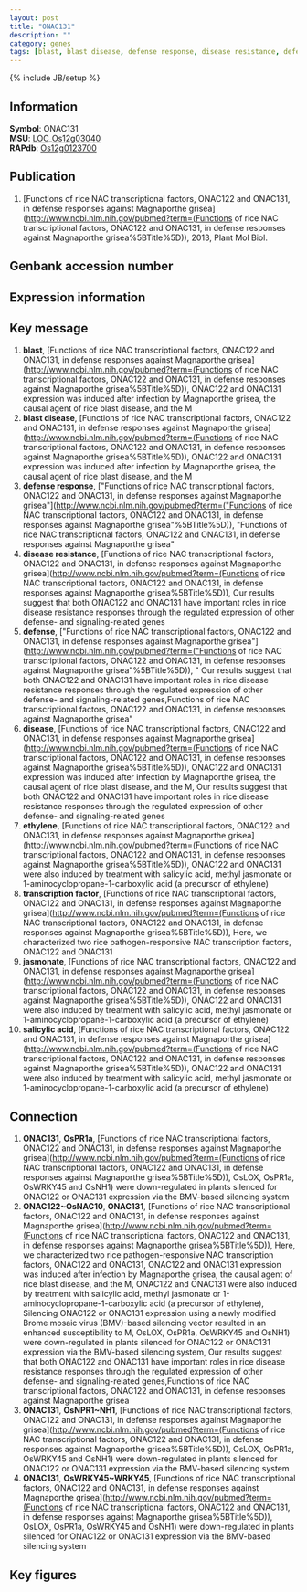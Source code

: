 ```yaml
---
layout: post
title: "ONAC131"
description: ""
category: genes
tags: [blast, blast disease, defense response, disease resistance, defense, disease, ethylene, transcription factor, jasmonate, salicylic acid, Gene]
---
```

{% include JB/setup %}

## Information
__Symbol__: ONAC131  
__MSU__: [LOC_Os12g03040](http://rice.plantbiology.msu.edu/cgi-bin/ORF_infopage.cgi?orf=LOC_Os12g03040)  
__RAPdb__: [Os12g0123700](http://rapdb.dna.affrc.go.jp/viewer/gbrowse_details/irgsp1?name=Os12g0123700)  

## Publication
1. [Functions of rice NAC transcriptional factors, ONAC122 and ONAC131, in defense responses against Magnaporthe grisea](http://www.ncbi.nlm.nih.gov/pubmed?term=(Functions of rice NAC transcriptional factors, ONAC122 and ONAC131, in defense responses against Magnaporthe grisea%5BTitle%5D)), 2013, Plant Mol Biol.

## Genbank accession number

## Expression information

## Key message
1. __blast__, [Functions of rice NAC transcriptional factors, ONAC122 and ONAC131, in defense responses against Magnaporthe grisea](http://www.ncbi.nlm.nih.gov/pubmed?term=(Functions of rice NAC transcriptional factors, ONAC122 and ONAC131, in defense responses against Magnaporthe grisea%5BTitle%5D)),  ONAC122 and ONAC131 expression was induced after infection by Magnaporthe grisea, the causal agent of rice blast disease, and the M
2. __blast disease__, [Functions of rice NAC transcriptional factors, ONAC122 and ONAC131, in defense responses against Magnaporthe grisea](http://www.ncbi.nlm.nih.gov/pubmed?term=(Functions of rice NAC transcriptional factors, ONAC122 and ONAC131, in defense responses against Magnaporthe grisea%5BTitle%5D)),  ONAC122 and ONAC131 expression was induced after infection by Magnaporthe grisea, the causal agent of rice blast disease, and the M
3. __defense response__, ["Functions of rice NAC transcriptional factors, ONAC122 and ONAC131, in defense responses against Magnaporthe grisea"](http://www.ncbi.nlm.nih.gov/pubmed?term=("Functions of rice NAC transcriptional factors, ONAC122 and ONAC131, in defense responses against Magnaporthe grisea"%5BTitle%5D)), "Functions of rice NAC transcriptional factors, ONAC122 and ONAC131, in defense responses against Magnaporthe grisea"
4. __disease resistance__, [Functions of rice NAC transcriptional factors, ONAC122 and ONAC131, in defense responses against Magnaporthe grisea](http://www.ncbi.nlm.nih.gov/pubmed?term=(Functions of rice NAC transcriptional factors, ONAC122 and ONAC131, in defense responses against Magnaporthe grisea%5BTitle%5D)),  Our results suggest that both ONAC122 and ONAC131 have important roles in rice disease resistance responses through the regulated expression of other defense- and signaling-related genes
5. __defense__, ["Functions of rice NAC transcriptional factors, ONAC122 and ONAC131, in defense responses against Magnaporthe grisea"](http://www.ncbi.nlm.nih.gov/pubmed?term=("Functions of rice NAC transcriptional factors, ONAC122 and ONAC131, in defense responses against Magnaporthe grisea"%5BTitle%5D)), " Our results suggest that both ONAC122 and ONAC131 have important roles in rice disease resistance responses through the regulated expression of other defense- and signaling-related genes,Functions of rice NAC transcriptional factors, ONAC122 and ONAC131, in defense responses against Magnaporthe grisea"
6. __disease__, [Functions of rice NAC transcriptional factors, ONAC122 and ONAC131, in defense responses against Magnaporthe grisea](http://www.ncbi.nlm.nih.gov/pubmed?term=(Functions of rice NAC transcriptional factors, ONAC122 and ONAC131, in defense responses against Magnaporthe grisea%5BTitle%5D)),  ONAC122 and ONAC131 expression was induced after infection by Magnaporthe grisea, the causal agent of rice blast disease, and the M, Our results suggest that both ONAC122 and ONAC131 have important roles in rice disease resistance responses through the regulated expression of other defense- and signaling-related genes
7. __ethylene__, [Functions of rice NAC transcriptional factors, ONAC122 and ONAC131, in defense responses against Magnaporthe grisea](http://www.ncbi.nlm.nih.gov/pubmed?term=(Functions of rice NAC transcriptional factors, ONAC122 and ONAC131, in defense responses against Magnaporthe grisea%5BTitle%5D)),  ONAC122 and ONAC131 were also induced by treatment with salicylic acid, methyl jasmonate or 1-aminocyclopropane-1-carboxylic acid (a precursor of ethylene)
8. __transcription factor__, [Functions of rice NAC transcriptional factors, ONAC122 and ONAC131, in defense responses against Magnaporthe grisea](http://www.ncbi.nlm.nih.gov/pubmed?term=(Functions of rice NAC transcriptional factors, ONAC122 and ONAC131, in defense responses against Magnaporthe grisea%5BTitle%5D)),  Here, we characterized two rice pathogen-responsive NAC transcription factors, ONAC122 and ONAC131
9. __jasmonate__, [Functions of rice NAC transcriptional factors, ONAC122 and ONAC131, in defense responses against Magnaporthe grisea](http://www.ncbi.nlm.nih.gov/pubmed?term=(Functions of rice NAC transcriptional factors, ONAC122 and ONAC131, in defense responses against Magnaporthe grisea%5BTitle%5D)),  ONAC122 and ONAC131 were also induced by treatment with salicylic acid, methyl jasmonate or 1-aminocyclopropane-1-carboxylic acid (a precursor of ethylene)
10. __salicylic acid__, [Functions of rice NAC transcriptional factors, ONAC122 and ONAC131, in defense responses against Magnaporthe grisea](http://www.ncbi.nlm.nih.gov/pubmed?term=(Functions of rice NAC transcriptional factors, ONAC122 and ONAC131, in defense responses against Magnaporthe grisea%5BTitle%5D)),  ONAC122 and ONAC131 were also induced by treatment with salicylic acid, methyl jasmonate or 1-aminocyclopropane-1-carboxylic acid (a precursor of ethylene)

## Connection
1. __ONAC131__, __OsPR1a__, [Functions of rice NAC transcriptional factors, ONAC122 and ONAC131, in defense responses against Magnaporthe grisea](http://www.ncbi.nlm.nih.gov/pubmed?term=(Functions of rice NAC transcriptional factors, ONAC122 and ONAC131, in defense responses against Magnaporthe grisea%5BTitle%5D)),  OsLOX, OsPR1a, OsWRKY45 and OsNH1) were down-regulated in plants silenced for ONAC122 or ONAC131 expression via the BMV-based silencing system
2. __ONAC122~OsNAC10__, __ONAC131__, [Functions of rice NAC transcriptional factors, ONAC122 and ONAC131, in defense responses against Magnaporthe grisea](http://www.ncbi.nlm.nih.gov/pubmed?term=(Functions of rice NAC transcriptional factors, ONAC122 and ONAC131, in defense responses against Magnaporthe grisea%5BTitle%5D)),  Here, we characterized two rice pathogen-responsive NAC transcription factors, ONAC122 and ONAC131, ONAC122 and ONAC131 expression was induced after infection by Magnaporthe grisea, the causal agent of rice blast disease, and the M, ONAC122 and ONAC131 were also induced by treatment with salicylic acid, methyl jasmonate or 1-aminocyclopropane-1-carboxylic acid (a precursor of ethylene), Silencing ONAC122 or ONAC131 expression using a newly modified Brome mosaic virus (BMV)-based silencing vector resulted in an enhanced susceptibility to M, OsLOX, OsPR1a, OsWRKY45 and OsNH1) were down-regulated in plants silenced for ONAC122 or ONAC131 expression via the BMV-based silencing system, Our results suggest that both ONAC122 and ONAC131 have important roles in rice disease resistance responses through the regulated expression of other defense- and signaling-related genes,Functions of rice NAC transcriptional factors, ONAC122 and ONAC131, in defense responses against Magnaporthe grisea
3. __ONAC131__, __OsNPR1~NH1__, [Functions of rice NAC transcriptional factors, ONAC122 and ONAC131, in defense responses against Magnaporthe grisea](http://www.ncbi.nlm.nih.gov/pubmed?term=(Functions of rice NAC transcriptional factors, ONAC122 and ONAC131, in defense responses against Magnaporthe grisea%5BTitle%5D)),  OsLOX, OsPR1a, OsWRKY45 and OsNH1) were down-regulated in plants silenced for ONAC122 or ONAC131 expression via the BMV-based silencing system
4. __ONAC131__, __OsWRKY45~WRKY45__, [Functions of rice NAC transcriptional factors, ONAC122 and ONAC131, in defense responses against Magnaporthe grisea](http://www.ncbi.nlm.nih.gov/pubmed?term=(Functions of rice NAC transcriptional factors, ONAC122 and ONAC131, in defense responses against Magnaporthe grisea%5BTitle%5D)),  OsLOX, OsPR1a, OsWRKY45 and OsNH1) were down-regulated in plants silenced for ONAC122 or ONAC131 expression via the BMV-based silencing system

## Key figures


